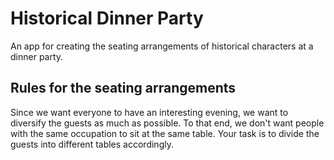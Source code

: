 # Historical Dinner Party

An app for creating the seating arrangements of historical characters at a dinner party.

## Rules for the seating arrangements

Since we want everyone to have an interesting evening, we want to diversify the guests as much as possible. To that end, we don't want people with the same occupation to sit at the same table. Your task is to divide the guests into different tables accordingly.

